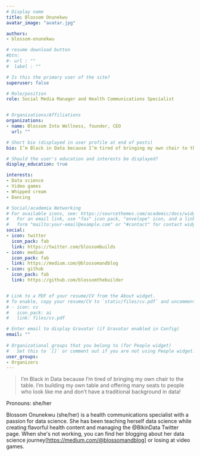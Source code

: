 ```yaml
---
# Display name
title: Blossom Onunekwu
avatar_image: "avatar.jpg"

authors:
- blossom-onunekwu

# resume download button
#btn:
#- url : ""
#  label : ""

# Is this the primary user of the site?
superuser: false

# Role/position
role: Social Media Manager and Health Communications Specialist


# Organizations/Affiliations
organizations:
- name: Blossom Into Wellness, founder, CEO
  url: ""

# Short bio (displayed in user profile at end of posts)
bio: I’m Black in Data because I’m tired of bringing my own chair to the table. I’m building my own table and offering many seats to people who look like me and don’t have a traditional background in data! 

# Should the user's education and interests be displayed?
display_education: true

interests:
- Data science
- Video games
- Whipped cream
- Dancing

# Social/academia Networking
# For available icons, see: https://sourcethemes.com/academic/docs/widgets/#icons
#   For an email link, use "fas" icon pack, "envelope" icon, and a link in the
#   form "mailto:your-email@example.com" or "#contact" for contact widget.
social:
- icon: twitter
  icon_pack: fab
  link: https://twitter.com/blossombuilds
- icon: medium
  icon_pack: fab
  link: https://medium.com/@blossomandblog
- icon: github
  icon_pack: fab
  link: https://github.com/blossomthebuilder


# Link to a PDF of your resume/CV from the About widget.
# To enable, copy your resume/CV to `static/files/cv.pdf` and uncomment the lines below.  
# - icon: cv
#   icon_pack: ai
#   link: files/cv.pdf

# Enter email to display Gravatar (if Gravatar enabled in Config)
email: ""
  
# Organizational groups that you belong to (for People widget)
#   Set this to `[]` or comment out if you are not using People widget.  
user_groups:
- Organizers
---
```

> I’m Black in Data because I’m tired of bringing my own chair to the table. I’m building my own table and offering many seats to people who look like me and don’t have a traditional background in data!  

Pronouns: she/her

Blossom Onunekwu (she/her) is a health communications specialist with a passion for data science. She has been teaching herself data science while creating flavorful health content and managing the @BlkinData Twitter page. When she's not working, you can find her blogging about her data science journey[https://medium.com/@blossomandblog] or losing at video games.

